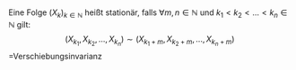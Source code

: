 Eine Folge $(X_{k})_{k \in \mathbb{N}}$ heißt stationär, falls $\forall m,n \in \mathbb{N}$ und $k_{1} < k_{2} < ... < k_{n} \in \mathbb{N}$ gilt:
$$
(X_{k_{1}},X_{k_{2}},...,X_{k_{n}}) \sim (X_{k_{1}+m},X_{k_{2}+m},...,X_{k_{n}+m})
$$
=Verschiebungsinvarianz
